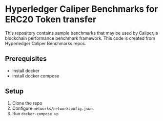 # Hyperledger Caliper Benchmarks for ERC20 Token transfer

This repository contains sample benchmarks that may be used by Caliper, a blockchain performance benchmark framework. This code is created from Hyperledger Caliper Benchmarks repos.
## Prerequisites

- Install docker
- install docker compose

## Setup
1. Clone the repo
2. Configure `networks/networkconfig.json`.
3. Run `docker-compose up`
